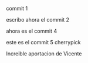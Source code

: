 commit 1

escribo ahora el commit 2

ahora es el commit 4

este es el commit 5 cherrypick

Increible aportacion de Vicente
